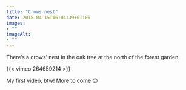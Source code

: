 ```yaml
---
title: "Crows nest"
date: 2018-04-15T16:04:39+01:00
images: 
- ""
imageAlt: 
- ""
---
```


There’s a crows’ nest in the oak tree at the north of the forest garden:

{{< vimeo 264659214 >}}

My first video, btw! More to come 😉
